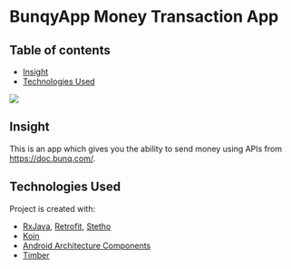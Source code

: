 
# BunqyApp Money Transaction App

## Table of contents
* [Insight](#Insight)
* [Technologies Used](#technologiesUsed)

![](animation.gif)

## Insight
This is an app which gives you the ability to send money using APIs from https://doc.bunq.com/.
	
  
  
## Technologies Used
Project is created with:
* [RxJava](https://github.com/ReactiveX/RxJava), [Retrofit](https://github.com/ReactiveX/RxJava), [Stetho](https://github.com/facebook/stetho) 
* [Koin](https://github.com/InsertKoinIO/koin)
* [Android Architecture Components](https://developer.android.com/topic/libraries/architecture) 
* [Timber](https://github.com/JakeWharton/timber)

